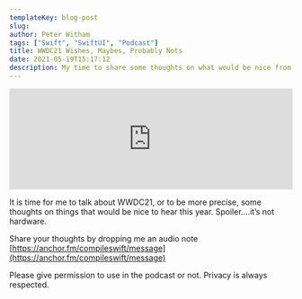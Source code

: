 ```yaml
---
templateKey: blog-post
slug:
author: Peter Witham
tags: ["Swift", "SwiftUI", "Podcast"]
title: WWDC21 Wishes, Maybes, Probably Nots
date: 2021-05-19T15:17:12
description: My time to share some thoughts on what would be nice from WWDC21
---
```


<iframe width="100%" height="180" frameborder="no" scrolling="no" seamless src="https://share.transistor.fm/e/5bb88bb2/dark"></iframe>

It is time for me to talk about WWDC21, or to be more precise, some thoughts on things that would be nice to hear this year. Spoiler….it’s not hardware.

Share your thoughts by dropping me an audio note
[https://anchor.fm/compileswift/message](https://anchor.fm/compileswift/message)

Please give permission to use in the podcast or not. Privacy is always respected.
